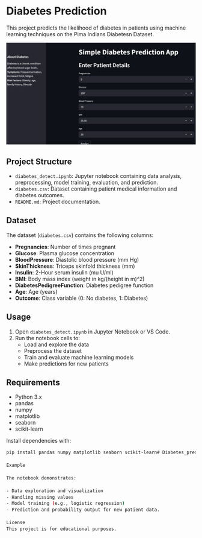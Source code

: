 # Diabetes Prediction

This project predicts the likelihood of diabetes in patients using machine learning techniques on the Pima Indians Diabetesn Dataset.


![App Screenshot](images\db.png)




## Project Structure

- `diabetes_detect.ipynb`: Jupyter notebook containing data analysis, preprocessing, model training, evaluation, and prediction.
- `diabetes.csv`: Dataset containing patient medical information and diabetes outcomes.
- `README.md`: Project documentation.

## Dataset

The dataset (`diabetes.csv`) contains the following columns:

- **Pregnancies**: Number of times pregnant
- **Glucose**: Plasma glucose concentration
- **BloodPressure**: Diastolic blood pressure (mm Hg)
- **SkinThickness**: Triceps skinfold thickness (mm)
- **Insulin**: 2-Hour serum insulin (mu U/ml)
- **BMI**: Body mass index (weight in kg/(height in m)^2)
- **DiabetesPedigreeFunction**: Diabetes pedigree function
- **Age**: Age (years)
- **Outcome**: Class variable (0: No diabetes, 1: Diabetes)

## Usage

1. Open `diabetes_detect.ipynb` in Jupyter Notebook or VS Code.
2. Run the notebook cells to:
   - Load and explore the data
   - Preprocess the dataset
   - Train and evaluate machine learning models
   - Make predictions for new patients

## Requirements

- Python 3.x
- pandas
- numpy
- matplotlib
- seaborn
- scikit-learn

Install dependencies with:

```sh
pip install pandas numpy matplotlib seaborn scikit-learn# Diabetes_prediction

Example

The notebook demonstrates:

- Data exploration and visualization
- Handling missing values
- Model training (e.g., logistic regression)
- Prediction and probability output for new patient data.

License
This project is for educational purposes.